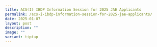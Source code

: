 ```yaml
---
title: ACS(I) IBDP Information Session for 2025 JAE Applicants
permalink: /acs-i-ibdp-information-session-for-2025-jae-applicants/
date: 2025-01-07
layout: post
description: ""
image: ""
variant: tiptap
---
```

